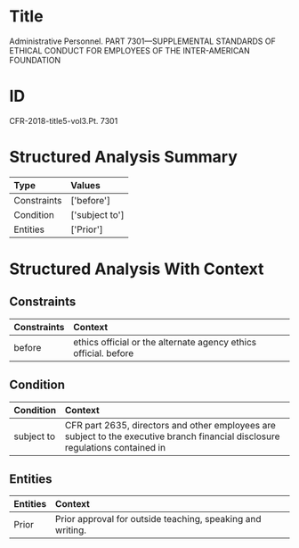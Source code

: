 # Title

 Administrative Personnel. PART 7301—SUPPLEMENTAL STANDARDS OF ETHICAL CONDUCT FOR EMPLOYEES OF THE INTER-AMERICAN FOUNDATION


# ID

 CFR-2018-title5-vol3.Pt. 7301


# Structured Analysis Summary

| Type        | Values         |
|:------------|:---------------|
| Constraints | ['before']     |
| Condition   | ['subject to'] |
| Entities    | ['Prior']      |


# Structured Analysis With Context

 


## Constraints

| Constraints   | Context                                                         |
|:--------------|:----------------------------------------------------------------|
| before        | ethics official or the alternate agency ethics official. before |


## Condition

| Condition   | Context                                                                                                                        |
|:------------|:-------------------------------------------------------------------------------------------------------------------------------|
| subject to  | CFR part 2635, directors and other employees are subject to the executive branch financial disclosure regulations contained in |


## Entities

| Entities   | Context                                                     |
|:-----------|:------------------------------------------------------------|
| Prior      | Prior  approval for outside teaching, speaking and writing. |


